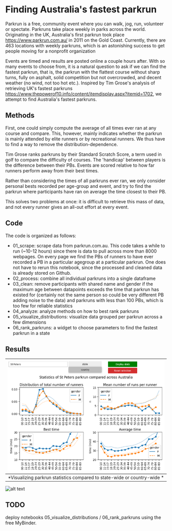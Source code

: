 # Finding Australia's fastest parkrun
Parkrun is a free, community event where you can walk, jog, run, volunteer or spectate. Parkruns take place weekly in parks across the world. Originating in the UK, Australia's first parkrun took place https://www.parkrun.com.au/ in 2011 on the Gold Coast. Currently, there are 463 locations with weekly parkruns, which is an astonishing success to get people moving for a nonprofit organization

Events are timed and results are posted online a couple hours after. With so many events to choose from, it is a natural question to ask if we can find the fastest parkrun, that is, the parkrun with the flattest course without sharp turns, fully on asphalt, solid competition but not overcrowded, and decent weather (no wind, not too hot etc.). Inspired by Tim Grose's analysis of retrieving UK's fastest parkruns https://www.thepowerof10.info/content/itemdisplay.aspx?itemid=1702, we attempt to find Australia's fastest parkruns.

## Methods
First, one could simply compute the average of all times ever ran at any course and compare. This, however, mainly indicates whether the parkrun is mainly attended by elite runners or by recreational runners. We thus have to find a way to remove the distribution-dependence.

Tim Grose ranks parkruns by their Standard Scratch Score, a term used in golf to compare the difficulty of courses. The 'handicap' between players is the difference between their PBs. Events are scored relative to how far runners perform away from their best times.

Rather than considering the times of all parkruns ever ran, we only consider personal bests recorded per age-group and event, and try to find the parkrun where participants have ran on average the time closest to their PB. 

This solves two problems at once: it is difficult to retrieve this mass of data, and not every runner gives an all-out effort at every event.

## Code
The code is organized as follows:
- 01_scrape: scrape data from parkrun.com.au. This code takes a while to run (~10-12 hours) since there is data to pull across more than 8000 webpages. On every page we find the PBs of runners to have ever recorded a PB in a particular agegroup at a particular parkrun. One does not have to rerun this notebook, since the processed and cleaned data is already stored on Github.
- 02_process: combine all individual parkruns into a single dataframe
- 03_clean: remove participants with shared name and gender if the maximum age between datapoints exceeds the time that parkrun has existed for (certainly not the same person so could be very different PB adding noise to the data) and parkruns with less than 100 PBs, which is too few for reliable statistics
- 04_analyze: analyze methods on how to best rank parkruns
- 05_visualize_distributions: visualize data grouped per parkrun across a few dimensions
- 06_rank_parkruns: a widget to choose parameters to find the fastest parkrun in a state

## Results
| ![space-1.jpg](images/distribution_stpeters_parkrun.png) | 
|:--:| 
| *Visualizing parkrun statistics compared to state-wide or country-wide * |

![alt text](https://github.com/[username]/[reponame]/blob/[branch]/image.jpg?raw=true)

## TODO
deploy notebooks 05_visualize_distributions / 06_rank_parkruns using the free MyBinder.
